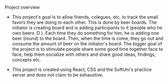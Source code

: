 Project overview
- This project's goal is to allow friends, colegues, etc. to track the small favors they are doing to each other. This is done by beer boards. The initiator is creating board and is adding participants to it (people who he own beers :D ). Each time they do something for him, he is adding one beer (round) to the board. Then, when the time is come, they go out and consume the amount of beer on the initiator's board. The bigger goal of the project is to stimulate people share some good time together face to face, help them socialize with others and share good ideas, findings, concepts etc.

- This project is created using React, CSS and the SoftUni's practice server and does not claim to be exhaustive.